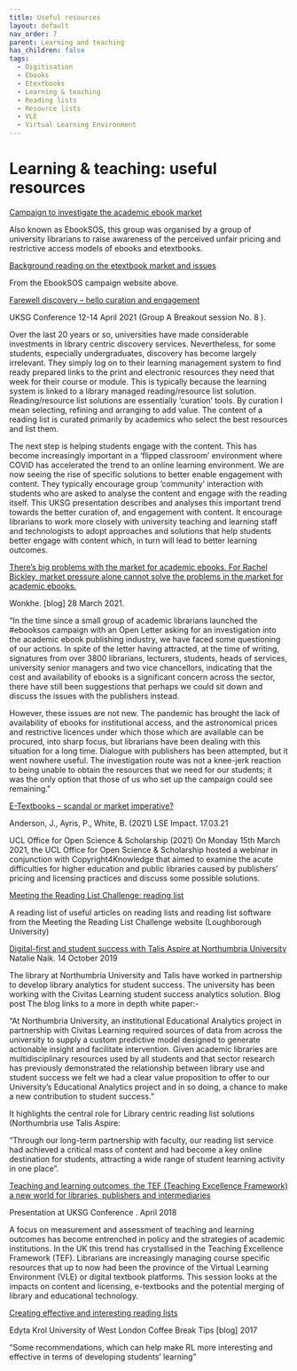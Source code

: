```yaml
---
title: Useful resources
layout: default
nav_order: 7
parent: Learning and teaching
has_children: false
tags:
  - Digitisation
  - Ebooks
  - Etextbooks
  - Learning & teaching
  - Reading lists
  - Resource lists
  - VLE
  - Virtual Learning Environment
---
```

# Learning & teaching: useful resources

[](https://academicebookinvestigation.org/)

[Campaign to investigate the academic ebook market](https://academicebookinvestigation.org/)

Also known as EbookSOS, this group was organised by a group of university librarians to raise awareness of the perceived unfair pricing and restrictive access models of ebooks and etextbooks.

[Background reading on the etextbook market and issues](https://cdn.hd4.uk/sites/academicebookinvestigation.org/2022/03/ebooksos-background-reading-1.pdf)

From the EbookSOS campaign website above.

[Farewell discovery – hello curation and engagement](https://www.kenchadconsulting.com/wp-content/uploads/2021/04/BS08-Ken-Chad-UKSG2021-Farewell-discovery-hello-curation-.pdf)

UKSG Conference 12-14 April 2021 (Group A Breakout session No. 8 ).

Over the last 20 years or so, universities have made considerable investments in library centric discovery services. Nevertheless, for some students, especially undergraduates, discovery has become largely irrelevant. They simply log on to their learning management system to find ready prepared links to the print and electronic resources they need that week for their course or module. This is typically because the learning system is linked to a library managed reading/resource list solution. Reading/resource list solutions are essentially ‘curation’ tools. By curation I mean selecting, refining and arranging to add value. The content of a reading list is curated primarily by academics who select the best resources and list them.

The next step is helping students engage with the content. This has become increasingly important in a ‘flipped classroom’ environment where COVID has accelerated the trend to an online learning environment. We are now seeing the rise of specific solutions to better enable engagement with content. They typically encourage group ‘community’ interaction with students who are asked to analyse the content and engage with the reading itself. This UKSG presentation describes and analyses this important trend towards the better curation of, and engagement with content. It encourage librarians to work more closely with university teaching and learning staff and technologists to adopt approaches and solutions that help students better engage with content which, in turn will lead to better learning outcomes.

[There’s big problems with the market for academic ebooks. For Rachel Bickley, market pressure alone cannot solve the problems in the market for academic ebooks. ](https://wonkhe.com/blogs/theres-a-big-problem-with-the-market-for-academic-e-books/)

Wonkhe. \[blog] 28 March 2021.

“In the time since a small group of academic librarians launched the #ebooksos campaign with an Open Letter asking for an investigation into the academic ebook publishing industry, we have faced some questioning of our actions. In spite of the letter having attracted, at the time of writing, signatures from over 3800 librarians, lecturers, students, heads of services, university senior managers and two vice chancellors, indicating that the cost and availability of ebooks is a significant concern across the sector, there have still been suggestions that perhaps we could sit down and discuss the issues with the publishers instead.

However, these issues are not new. The pandemic has brought the lack of availability of ebooks for institutional access, and the astronomical prices and restrictive licences under which those which are available can be procured, into sharp focus, but librarians have been dealing with this situation for a long time. Dialogue with publishers has been attempted, but it went nowhere useful. The investigation route was not a knee-jerk reaction to being unable to obtain the resources that we need for our students; it was the only option that those of us who set up the campaign could see remaining."

[ E-Textbooks – scandal or market imperative? ](https://blogs.lse.ac.uk/impactofsocialsciences/2021/03/17/e-textbooks-scandal-or-market-imperative/)

Anderson, J., Ayris, P., White, B. (2021) LSE Impact. 17.03.21

UCL Office for Open Science & Scholarship (2021) On Monday 15th March 2021, the UCL Office for Open Science & Scholarship hosted a webinar in conjunction with Copyright4Knowledge that aimed to examine the acute difficulties for higher education and public libraries caused by publishers’ pricing and licensing practices and discuss some possible solutions.

[Meeting the Reading List Challenge: reading list](https://blog.lboro.ac.uk/mtrlc/reading-list)

A reading list of useful articles on reading lists and reading list software from the Meeting the Reading List Challenge website (Loughborough University)

[Digital-first and student success with Talis Aspire at Northumbria University ](https://talis.com/2019/10/14/digital-first-and-student-success-with-talis-aspire-at-northumbria-university/)Natalie Naik. 14 October 2019

The library at Northumbria University and Talis have worked in partnership to develop library analytics for student success. The university has been working with the Civitas Learning student success analytics solution. Blog post The blog links to a more in depth white paper:-

“At Northumbria University, an institutional Educational Analytics project in partnership with Civitas Learning required sources of data from across the university to supply a custom predictive model designed to generate actionable insight and facilitate intervention. Given academic libraries are multidisciplinary resources used by all students and that sector research has previously demonstrated the relationship between library use and student success we felt we had a clear value proposition to offer to our University’s Educational Analytics project and in so doing, a chance to make a new contribution to student success.”

It highlights the central role for Library centric reading list solutions (Northumbria use Talis Aspire:

“Through our long-term partnership with faculty, our reading list service had achieved a critical mass of content and had become a key online destination for students, attracting a wide range of student learning activity in one place”.

[Teaching and learning outcomes, the TEF (Teaching Excellence Framework) a new world for libraries, publishers and intermediaries](https://www.kenchadconsulting.com/wp-content/uploads/2018/04/Ken-Chad_Teaching_learning_outcomes_UKSG_April2018.pdf)

[](https://www.kenchadconsulting.com/wp-content/uploads/2018/04/Ken-Chad_Teaching_learning_outcomes_UKSG_April2018.pdf)Presentation at UKSG Conference . April 2018

A focus on measurement and assessment of teaching and learning outcomes has become entrenched in policy and the strategies of academic institutions. In the UK this trend has crystallised in the Teaching Excellence Framework (TEF). Librarians are increasingly managing course specific resources that up to now had been the province of the Virtual Learning Environment (VLE) or digital textbook platforms. This session looks at the impacts on content and licensing, e-textbooks and the potential merging of library and educational technology.

[Creating effective and interesting reading lists](https://campuspress.uwl.ac.uk/cbtips/2018/04/12/creating-effective-and-interesting-reading-lists/)

Edyta Krol University of West London Coffee Break Tips \[blog] 2017

“Some recommendations, which can help make RL more interesting and effective in terms of developing students’ learning”
